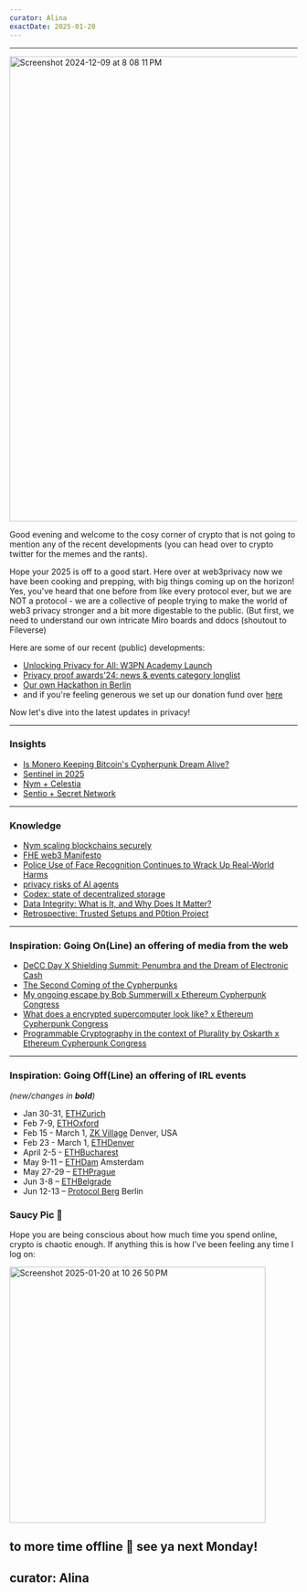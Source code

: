 ```yaml
---
curator: Alina
exactDate: 2025-01-20
---
```


<!--
### Insights

### Knowledge

### Inspiration

### Inspiration: Going On(Line) an offering of media from the web

### Inspiration: Going Off(Line) an offering of IRL events 

### Explorer 

### Saucy Quote
-->

---

<img width="814" alt="Screenshot 2024-12-09 at 8 08 11 PM" src="https://github.com/user-attachments/assets/29991435-98a8-4f85-a5c8-72fa4b1dd145">

Good evening and welcome to the cosy corner of crypto that is not going to mention any of the recent developments (you can head over to crypto twitter for the memes and the rants).

Hope your 2025 is off to a good start. Here over at web3privacy now we have been cooking and prepping, with big things coming up on the horizon! Yes, you've heard that one before from like every protocol ever, but we are NOT a protocol - we are a collective of people trying to make the world of web3 privacy stronger and a bit more digestable to the public. (But first, we need to understand our own intricate Miro boards and ddocs (shoutout to Fileverse)

Here are some of our recent (public) developments:

- [Unlocking Privacy for All: W3PN Academy Launch](https://mirror.xyz/0x0f1F3DAf416B74DB3DE55Eb4D7513a80F4841073/76TEt51zJUfjvcG6Gw2-XN0IbESlXYHGO2GOr4CKnpc)
- [Privacy proof awards'24: news & events category longlist](https://mirror.xyz/0x0f1F3DAf416B74DB3DE55Eb4D7513a80F4841073/IN-RxNtVsMvjUe_XNwDJhxNxIR2efw2auXCLohqSgxI)
- [Our own Hackathon in Berlin](https://lu.ma/wero3jvo=)
- and if you're feeling generous we set up our donation fund over [here](https://giveth.io/project/web3privacy-now-advocating-for-digital-privacy)

Now let's dive into the latest updates in privacy!


---

### Insights
- [Is Monero Keeping Bitcoin's Cypherpunk Dream Alive?](https://www.forbes.com/sites/boazsobrado/2025/01/18/is-monero-keeping-bitcoins-cypherpunk-dream-alive/)
- [Sentinel in 2025](https://www.dvpn.news/sentinel-2025-preview/)
- [Nym + Celestia](https://nym.com/blog/nym-celestia-partnership)
- [Sentio + Secret Network](https://x.com/secretnetwork/status/1881251370558496990?s=46)

---

### Knowledge
- [Nym scaling blockchains securely](https://nym.com/blog/scaling-blockchains-securely)
- [FHE web3 Manifesto](https://manifesto.fhe3.org/)
- [Police Use of Face Recognition Continues to Wrack Up Real-World Harms](https://www.eff.org/deeplinks/2025/01/police-use-face-recognition-continues-wrack-real-world-harms)
- [privacy risks of AI agents](https://cset.georgetown.edu/wp-content/uploads/CSET-Through-the-Chat-Window-and-Into-the-Real-World.pdf)
- [Codex: state of decentralized storage](https://blog.codex.storage/state-of-the-decentralised-storage-space-in-2024-and-predictions-for-2025/)
- [Data Integrity: What is It, and Why Does It Matter?](https://hackernoon.com/data-integrity-what-is-it-and-why-does-it-matter)
- [Retrospective: Trusted Setups and P0tion Project](https://mirror.xyz/privacy-scaling-explorations.eth/Cf9nYvSlATGks8IcFaHQe3H5mgZ_Va767Zk5I8jPYXk)

---

### Inspiration: Going On(Line) an offering of media from the web
- [DeCC Day X Shielding Summit: Penumbra and the Dream of Electronic Cash](https://www.youtube.com/watch?v=7jpcAQsNDuQ)
- [The Second Coming of the Cypherpunks](https://x.com/exit_operator/status/1878892499512840420?s=46)
- [My ongoing escape by Bob Summerwill x Ethereum Cypherpunk Congress](https://www.youtube.com/watch?v=AOri8sxxr-A)
- [What does a encrypted supercomputer look like? x Ethereum Cypherpunk Congress](https://www.youtube.com/watch?v=ryvtBhTBy5k)
- [Programmable Cryptography in the context of Plurality by Oskarth x Ethereum Cypherpunk Congress](https://www.youtube.com/watch?v=9RmXxcseMQ8)

---

### Inspiration: Going Off(Line) an offering of IRL events 
*(new/changes in **bold**)*

* Jan 30-31, [ETHZurich](https://ethereumzuri.ch/)
* Feb 7-9, [ETHOxford](https://ethoxford.io/)
* Feb 15 - March 1, [ZK Village](https://www.zklab.systems/zk-village) Denver, USA
* Feb 23 - March 1, [ETHDenver](https://www.ethdenver.com/)
* April 2-5 - [ETHBucharest](https://x.com/ethbucharest_?s=21)
* May 9-11 – [ETHDam](https://www.ethdam.com/) Amsterdam
* May 27-29 – [ETHPrague](https://ethprague.com/)
* Jun 3-8 – [ETHBelgrade](https://ethbelgrade.rs/)
* Jun 12-13 – [Protocol Berg](https://protocol.berlin/) Berlin


### Saucy Pic 🥫
Hope you are being conscious about how much time you spend online, crypto is chaotic enough. If anything this is how I've been feeling any time I log on:


<img width="448" alt="Screenshot 2025-01-20 at 10 26 50 PM" src="https://github.com/user-attachments/assets/cba2ece4-c0ad-4696-92d8-0614ae727315" />



to more time offline 💖 
see ya next Monday!
---
curator: Alina
---
